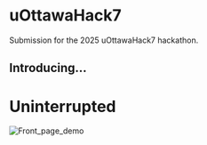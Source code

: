 # uOttawaHack7
Submission for the 2025 uOttawaHack7 hackathon.

## Introducing...
# Uninterrupted
![Front_page_demo](https://github.com/user-attachments/assets/4a5b3754-cb25-4d15-9e58-2b5b61cfc5ec)
